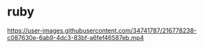# ruby

https://user-images.githubusercontent.com/34741787/216778238-c087630e-6ab9-4dc3-83bf-a6fef46587eb.mp4

